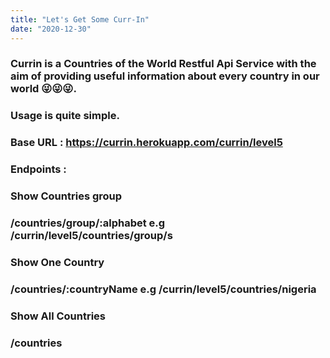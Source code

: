 ```yaml
---
title: "Let's Get Some Curr-In"
date: "2020-12-30"
---
```


### Currin is a Countries of the World Restful Api Service with the aim of providing useful information about every country in our world 😜😜😜.

### Usage is quite simple. 
### Base URL : https://currin.herokuapp.com/currin/level5
### Endpoints :
### Show Countries group
### /countries/group/:alphabet e.g /currin/level5/countries/group/s
### Show One Country
### /countries/:countryName     e.g /currin/level5/countries/nigeria
### Show All Countries
### /countries


